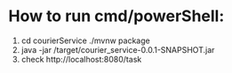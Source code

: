 # How to run cmd/powerShell:
1) cd courierService ./mvnw package
2) java -jar /target/courier_service-0.0.1-SNAPSHOT.jar
3) check http://localhost:8080/task
